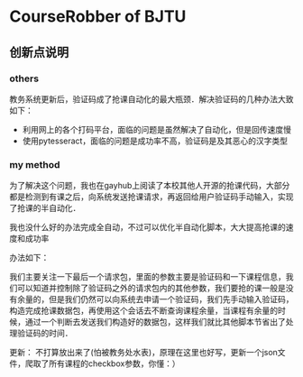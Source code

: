 # CourseRobber of BJTU

## 创新点说明

### others

教务系统更新后，验证码成了抢课自动化的最大瓶颈．解决验证码的几种办法大致如下：

- 利用网上的各个打码平台，面临的问题是虽然解决了自动化，但是回传速度慢
- 使用pytesseract，面临的问题是成功率不高，验证码是及其恶心的汉字类型

### my method

为了解决这个问题，我也在gayhub上阅读了本校其他人开源的抢课代码，大部分都是检测到有课之后，向系统发送抢课请求，再返回给用户验证码手动输入，实现了抢课的半自动化．

我也没什么好的办法完成全自动，不过可以优化半自动化脚本，大大提高抢课的速度和成功率

办法如下：

我们主要关注一下最后一个请求包，里面的参数主要是验证码和一下课程信息，我们可以知道并控制除了验证码之外的请求包内的其他参数，我们要抢的课一般是没有余量的，但是我们仍然可以向系统去申请一个验证码，我们先手动输入验证码，构造完成抢课数据包，再使用这个会话去不断查询课程余量，当课程有余量的时候，通过一个判断去发送我们构造好的数据包，这样我们就比其他脚本节省出了处理验证码的时间．

更新：
不打算放出来了(怕被教务处水表)，原理在这里也好写，更新一个json文件，爬取了所有课程的checkbox参数，你懂：）
